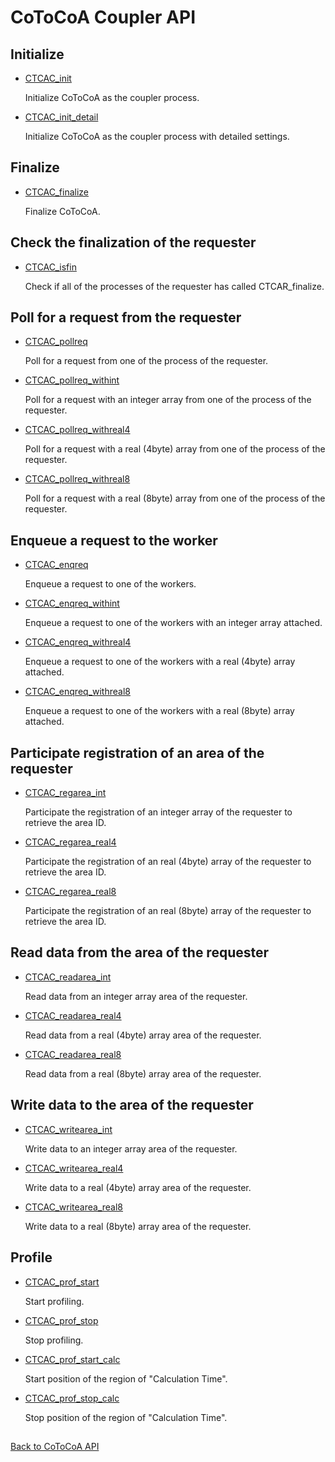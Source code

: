CoToCoA Coupler API
=====

## Initialize
- [CTCAC_init](api/ctcac_init.md "CTCAC_init")

    Initialize CoToCoA as the coupler process.

- [CTCAC_init_detail](api/ctcac_init_detail.md "CTCAC_init_detail")

    Initialize CoToCoA as the coupler process with detailed settings.

## Finalize
- [CTCAC_finalize](api/ctcac_finalize.md "CTCAC_finalize")

    Finalize CoToCoA.

## Check the finalization of the requester
- [CTCAC_isfin](api/ctcac_isfin.md "CTCAC_isfin")

    Check if all of the processes of the requester has called CTCAR_finalize.

## Poll for a request from the requester
- [CTCAC_pollreq](api/ctcac_pollreq.md "CTCAC_pollreq")

    Poll for a request from one of the process of the requester.

- [CTCAC_pollreq_withint](api/ctcac_pollreq_withint.md "CTCAC_pollreq_withint")

    Poll for a request with an integer array from one of the process of the requester.

- [CTCAC_pollreq_withreal4](api/ctcac_pollreq_withreal4.md "CTCAC_pollreq_withreal4")

    Poll for a request with a real (4byte) array from one of the process of the requester.

- [CTCAC_pollreq_withreal8](api/ctcac_pollreq_withreal8.md "CTCAC_pollreq_withreal8")

    Poll for a request with a real (8byte) array from one of the process of the requester.

## Enqueue a request to the worker
- [CTCAC_enqreq](api/ctcac_enqreq.md "CTCAC_enqreq")

    Enqueue a request to one of the workers.

- [CTCAC_enqreq_withint](api/ctcac_enqreq_withint.md "CTCAC_enqreq_withint")

    Enqueue a request to one of the workers with an integer array attached.

- [CTCAC_enqreq_withreal4](api/ctcac_enqreq_withreal4.md "CTCAC_enqreq_withreal4")

    Enqueue a request to one of the workers with a real (4byte) array attached.

- [CTCAC_enqreq_withreal8](api/ctcac_enqreq_withreal8.md "CTCAC_enqreq_withreal8")

    Enqueue a request to one of the workers with a real (8byte) array attached.

## Participate registration of an area of the requester
- [CTCAC_regarea_int](api/ctcac_regarea_int.md "CTCAC_regarea_int")

    Participate the registration of an integer array of the requester to retrieve the area ID.

- [CTCAC_regarea_real4](api/ctcac_regarea_real4.md "CTCAC_regarea_real4")

    Participate the registration of an real (4byte) array of the requester to retrieve the area ID.

- [CTCAC_regarea_real8](api/ctcac_regarea_real8.md "CTCAC_regarea_real8")

    Participate the registration of an real (8byte) array of the requester to retrieve the area ID.

## Read data from the area of the requester
- [CTCAC_readarea_int](api/ctcac_readarea_int.md "CTCAC_readarea_int")

    Read data from an integer array area of the requester.

- [CTCAC_readarea_real4](api/ctcac_readarea_real4.md "CTCAC_readarea_real4")

    Read data from a real (4byte) array area of the requester.

- [CTCAC_readarea_real8](api/ctcac_readarea_real8.md "CTCAC_readarea_real8")

    Read data from a real (8byte) array area of the requester.

## Write data to the area of the requester
- [CTCAC_writearea_int](api/ctcac_writearea_int.md "CTCAC_writearea_int")

    Write data to an integer array area of the requester.

- [CTCAC_writearea_real4](api/ctcac_writearea_real4.md "CTCAC_writearea_real4")

    Write data to a real (4byte) array area of the requester.

- [CTCAC_writearea_real8](api/ctcac_writearea_real8.md "CTCAC_writearea_real8")

    Write data to a real (8byte) array area of the requester.

## Profile
- [CTCAC_prof_start](api/ctcac_prof_start.md "CTCAC_prof_start")

    Start profiling.    

- [CTCAC_prof_stop](api/ctcac_prof_stop.md "CTCAC_prof_stop")

    Stop profiling.

- [CTCAC_prof_start_calc](api/ctcac_prof_start_calc.md "CTCAC_prof_start_calc")

    Start position of the region of "Calculation Time".

- [CTCAC_prof_stop_calc](api/ctcac_prof_stop_calc.md "CTCAC_prof_stop_calc")

    Stop position of the region of "Calculation Time".

##

[Back to CoToCoA API](API.md "Back to CoToCoA API")
